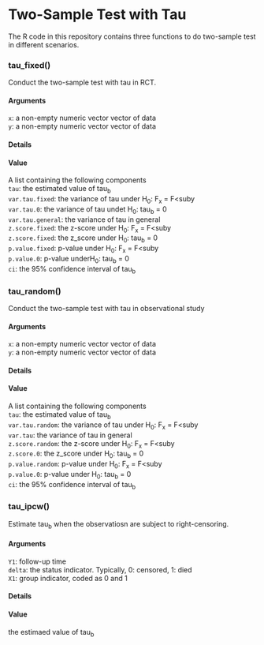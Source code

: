 # Two-Sample Test with Tau

The R code in this repository contains three functions to do two-sample test in different scenarios. 

### tau_fixed()
Conduct the two-sample test with tau in RCT. <br>

#### Arguments
`x`: a non-empty numeric vector vector of data <br>
`y`: a non-empty numeric vector vector of data <br>

#### Details

#### Value
A list containing the following components <br>
`tau`: the estimated value of tau<sub>b</sub> <br>
`var.tau.fixed`: the variance of tau under H<sub>0</sub>: F<sub>x</sub> = F<suby</sub> <br>
`var.tau.0`: the variance of tau undet H<sub>0</sub>: tau<sub>b</sub> = 0 <br>
`var.tau.general`: the variance of tau in general <br>
`z.score.fixed`: the z-score under H<sub>0</sub>: F<sub>x</sub> = F<suby</sub> <br>
`z.score.fixed`: the z_score under H<sub>0</sub>: tau<sub>b</sub> = 0 <br>
`p.value.fixed`: p-value under H<sub>0</sub>: F<sub>x</sub> = F<suby</sub> <br>
`p.value.0`: p-value underH<sub>0</sub>: tau<sub>b</sub> = 0 <br>
`ci`: the 95% confidence interval of tau<sub>b</sub> <br>

### tau_random()
Conduct the two-sample test with tau in observational study <br>

#### Arguments
`x`: a non-empty numeric vector vector of data <br>
`y`: a non-empty numeric vector vector of data <br>

#### Details

#### Value
A list containing the following components <br>
`tau`: the estimated value of tau<sub>b</sub> <br>
`var.tau.random`: the variance of tau under H<sub>0</sub>: F<sub>x</sub> = F<suby</sub> <br>
`var.tau`: the variance of tau in general <br>
`z.score.random`: the z-score under H<sub>0</sub>: F<sub>x</sub> = F<suby</sub> <br>
`z.score.0`: the z_score under H<sub>0</sub>: tau<sub>b</sub> = 0 <br>
`p.value.random`: p-value under H<sub>0</sub>: F<sub>x</sub> = F<suby</sub> <br>
`p.value.0`: p-value under H<sub>0</sub>: tau<sub>b</sub> = 0 <br>
`ci`: the 95% confidence interval of tau<sub>b</sub> <br>

### tau_ipcw()
Estimate tau<sub>b</sub> when the observatiosn are subject to right-censoring. <br>

#### Arguments
`Y1`: follow-up time <br>
`delta`: the status indicator. Typically, 0: censored, 1: died <br>
`X1`: group indicator, coded as 0 and 1 <br>

#### Details

#### Value
the estimaed value of tau<sub>b</sub> <br>
